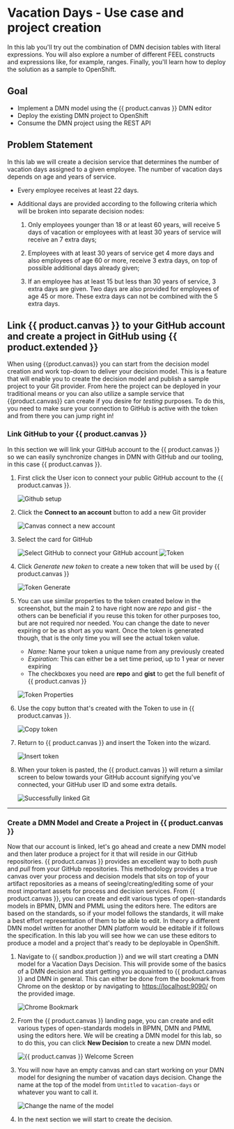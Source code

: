 # Vacation Days - Use case and project creation

In this lab you'll try out the combination of DMN decision tables with literal expressions. You will also explore a number of different FEEL constructs and expressions like, for example, ranges. Finally, you'll learn how to deploy the solution as a sample to OpenShift.

## Goal

- Implement a DMN model using the {{ product.canvas }} DMN editor
- Deploy the existing DMN project to OpenShift
- Consume the DMN project using the REST API
<!-- - Consume the DMN project using a Java API -->

## Problem Statement

In this lab we will create a decision service that determines the number of vacation days assigned to a given employee. The number of vacation days depends on age and years of service.

- Every employee receives at least 22 days.

- Additional days are provided according to the following criteria which will be broken into separate decision nodes:

    1. Only employees younger than 18 or at least 60 years, will receive 5 days of vacation or employees with at least 30 years of service will receive an 7 extra days;

    1. Employees with at least 30 years of service get 4 more days and also employees of age 60 or more, receive 3 extra days, on top of possible additional days already given;

    1. If an employee has at least 15 but less than 30 years of service, 3 extra days are given. Two days are also provided for employees of age 45 or more. These extra days can not be combined with the 5 extra days.

## Link {{ product.canvas }} to your GitHub account and create a project in GitHub using {{ product.extended }}

When using {{product.canvas}} you can start from the decision model creation and work top-down to deliver your decision model. This is a feature that will enable you to create the decision model and publish a sample project to your Git provider. From here the project can be deployed in your traditional means or you can also utilize a sample service that {{product.canvas}} can create if you desire for _testing_ purposes.  To do this, you need to make sure your connection to GitHub is active with the token and from there you can jump right in!

### Link GitHub to your {{ product.canvas }}

In this section we will link your GitHub account to the {{ product.canvas }} so we can easily synchronize changes in DMN with GitHub and our tooling, in this case {{ product.canvas }}.

1. First click the User icon to connect your public GitHub account to the {{ product.canvas }}.

    ![Github setup](../99_images/business_automation/dmn/github-token-setup.png)

1. Click the **Connect to an account** button to add a new Git provider

    ![Canvas connect a new account](../99_images/business_automation/dmn/connect-new-canvas-account.png)

2. Select the card for GitHub

    ![Select GitHub to connect your GitHub account](../99_images/business_automation/dmn/canvas-github-card.png)
    ![Token](../99_images/business_automation/dmn/github-token-setup.png)

3. Click _Generate new token_ to create a new token that will be used by {{ product.canvas }}

    ![Token Generate](../99_images/business_automation/dmn/generate-token.png)

4. You can use similar properties to the token created below in the screenshot, but the main 2 to have right now are _repo_ and _gist_ - the others can be beneficial if you reuse this token for other purposes too, but are not required nor needed. You can change the date to never expiring or be as short as you want. Once the token is generated though, that is the only time you will see the actual token value.

    - _Name_: Name your token a unique name from any previously created
    - _Expiration_: This can either be a set time period, up to 1 year or never expiring
    - The checkboxes you need are **repo** and **gist** to get the full benefit of {{ product.canvas }}

    ![Token Properties](../99_images/business_automation/dmn/token-properties.png)

5. Use the copy button that's created with the Token to use in {{ product.canvas }}.

    ![Copy token](../99_images/business_automation/dmn/token-created.png)

6. Return to {{ product.canvas }} and insert the Token into the wizard.

    ![Insert token](../99_images/business_automation/dmn/insert-token.png)

7. When your token is pasted, the {{ product.canvas }} will return a similar screen to below towards your GitHub account signifying you've connected, your GitHub user ID and some extra details.

    ![Successfully linked Git](../99_images/business_automation/dmn/successful-git.png)

---------------

### Create a DMN Model and Create a Project in {{ product.canvas }}

Now that our account is linked, let's go ahead and create a new DMN model and then later produce a project for it that will reside in our GitHub repositories. {{ product.canvas }} provides an excellent way to both _push_ and _pull_ from your GitHub repositories. This methodology provides a true canvas over your process and decision models that sits on top of your artifact repositories as a means of seeing/creating/editing some of your most important assets for process and decision services.  From {{ product.canvas }}, you can create and edit various types of open-standards models in BPMN, DMN and PMML using the editors here. The editors are based on the standards, so if your model follows the standards, it will make a best effort representation of them to be able to edit. In theory a different DMN model written for another DMN platform would be editable if it follows the specification. In this lab you will see how we can use these editors to produce a model and a project that's ready to be deployable in OpenShift.

1. Navigate to {{ sandbox.production }}  and we will start creating a DMN model for a Vacation Days Decision. This will provide some of the basics of a DMN decision and start getting you acquainted to {{ product.canvas }} and DMN in general. This can either be done from the bookmark from Chrome on the desktop or by navigating to <https://localhost:9090/> on the provided image.

    ![Chrome Bookmark](../99_images/business_automation/dmn/canvas-bookmark.png)

2. From the {{ product.canvas }} landing page, you can create and edit various types of open-standards models in BPMN, DMN and PMML using the editors here. We will be creating a DMN model for this lab, so to do this, you can click **New Decision** to create a new DMN model.

    ![{{ product.canvas }} Welcome Screen](../99_images/business_automation/dmn/canvas-welcome.png)

3. You will now have an empty canvas and can start working on your DMN model for designing the number of vacation days decision. Change the name at the top of the model from `Untitled` to `vacation-days` or whatever you want to call it.

    ![Change the name of the model](../99_images/business_automation/dmn/rename-dmn.png)

1. In the next section we will start to create the decision. 
